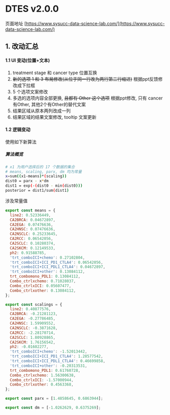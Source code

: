 # DTES v2.0.0

页面地址 [https://www.sysucc-data-science-lab.com/](https://www.sysucc-data-science-lab.com/)

## 1. 改动汇总
#### 1.1 UI 变动(位置+文本)
1. treatment stage 和 cancer type 位置互换
2. ~~新的选项 1 和 3 布局修改(从位于同一行改为两行第二行缩进)~~ 根据ppt反馈修改成下拉框
3. 5 个选项文案修改
4. 多选的选项内容全部更换, ~~且都有 Other 这个选项~~ 根据ppt修改, 只有 cancer 有Other, 其他2个有Other的替代文案
5. 结果区域从原本两列改成一列
6. 结果区域的结果文案修改, tooltip 文案更新

#### 1.2 逻辑变动
使用如下新算法

##### 算法概览
```bash
# x1 为用户选择后的 17 个数据的集合
# means, scaling, parx, dm 均为常量
x=sum((x1-means)*(scaling))
dist0 = parx - x*dm
dist1 = exp(-(dist0 - min(dist0)))
posterior = dist1/sum(dist1)
```

涉及常量值
```javascript
export const means = {
  line2: 0.52336449,
  CA2BRCA: 0.04672897,
  CA2EGA: 0.07476636,
  CA2HNSC: 0.07476636,
  CA2NSCLC: 0.25233645,
  CA2RCC: 0.06542056,
  CA2SCLC: 0.10280374,
  CA2SKCM: 0.12149533,
  ph2: 0.91588785,
  'trt_comboICI+chemo': 0.27102804,
  'trt_comboICI+ICI_PD1_CTLA4': 0.06542056,
  'trt_comboICI+ICI_PDL1_CTLA4': 0.04672897,
  'trt_comboICI+other': 0.13084112,
  trt_combomono_PDL1: 0.13084112,
  Combo_ctrlxchemo: 0.71028037,
  Combo_ctrlxICI: 0.05607477,
  Combo_ctrlxother: 0.13084112,
};

export const scalings = {
  line2: 0.40877576,
  CA2BRCA: -0.21281123,
  CA2EGA: -0.27786485,
  CA2HNSC: 1.59909552,
  CA2NSCLC: -0.3871628,
  CA2RCC: -2.28170714,
  CA2SCLC: 1.80928865,
  CA2SKCM: 1.76156542,
  ph2: -0.01602277,
  'trt_comboICI+chemo': -1.52013442,
  'trt_comboICI+ICI_PD1_CTLA4': 1.28577542,
  'trt_comboICI+ICI_PDL1_CTLA4': 0.46699858,
  'trt_comboICI+other': -0.20313531,
  trt_combomono_PDL1: 0.61760728,
  Combo_ctrlxchemo: 1.56300638,
  Combo_ctrlxICI: -1.57000944,
  Combo_ctrlxother: 0.4563368,
};

export const parx = [1.4858645, 0.6863944];

export const dm = [-1.0262629, 0.6375269];

```
